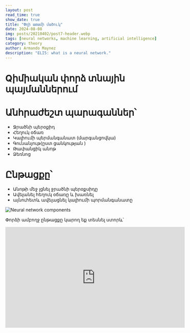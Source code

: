 ```yaml
---
layout: post
read_time: true
show_date: true
title: "Փղի ատամի մածուկ"
date: 2024-08-08
img: posts/20210402/post7-header.webp
tags: [neural networks, machine learning, artificial intelligence]
category: theory
author: Armando Maynez
description: "ELI5: what is a neural network."
---
```


# Qիմիական փորձ տնային պայմաններում 
# Անհրաժեշտ պարագաններ՝
- Ջրածնի պերօքիդ
- Հեղուկ օճառ
- Կալիումի պերմանգանատ (մարգանցովկա)
- Գունանյութ(ըստ ցանկության )
- Թափանցիկ անոթ
- Ձեռնոց
#  Ընթացքը՝
- Անոթի մեջ լցնել ջրածնի պերօքսիդը
- Ավելանել հեղուկ օճառը և խառնել
- այնուհետև ավելացնել կալիումի պորմանգանատը

![Neural network components](./assets/img/posts/20210228/nnet_flow.gif)

Փորձի ամբողջ ընթացքը կարող եք տեսնել ստորև՝


<iframe width="560" height="315" src="https://www.youtube.com/embed/QBCYHkDlZGs" title="YouTube video player" frameborder="0" allow="accelerometer; autoplay; clipboard-write; encrypted-media; gyroscope; picture-in-picture" allowfullscreen></iframe>

